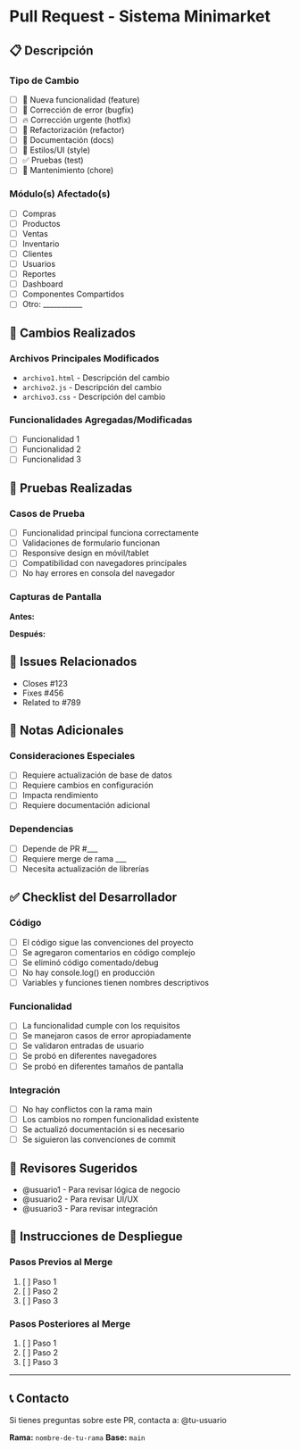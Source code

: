 # Pull Request - Sistema Minimarket

## 📋 Descripción
<!-- Describe brevemente los cambios realizados -->

### Tipo de Cambio
- [ ] 🚀 Nueva funcionalidad (feature)
- [ ] 🐛 Corrección de error (bugfix)
- [ ] 🔥 Corrección urgente (hotfix)
- [ ] 🔧 Refactorización (refactor)
- [ ] 📝 Documentación (docs)
- [ ] 🎨 Estilos/UI (style)
- [ ] ✅ Pruebas (test)
- [ ] 🧹 Mantenimiento (chore)

### Módulo(s) Afectado(s)
- [ ] Compras
- [ ] Productos  
- [ ] Ventas
- [ ] Inventario
- [ ] Clientes
- [ ] Usuarios
- [ ] Reportes
- [ ] Dashboard
- [ ] Componentes Compartidos
- [ ] Otro: ___________

## 🎯 Cambios Realizados
<!-- Lista detallada de los cambios -->

### Archivos Principales Modificados
- `archivo1.html` - Descripción del cambio
- `archivo2.js` - Descripción del cambio
- `archivo3.css` - Descripción del cambio

### Funcionalidades Agregadas/Modificadas
- [ ] Funcionalidad 1
- [ ] Funcionalidad 2
- [ ] Funcionalidad 3

## 🧪 Pruebas Realizadas
<!-- Describe cómo probaste los cambios -->

### Casos de Prueba
- [ ] Funcionalidad principal funciona correctamente
- [ ] Validaciones de formulario funcionan
- [ ] Responsive design en móvil/tablet
- [ ] Compatibilidad con navegadores principales
- [ ] No hay errores en consola del navegador

### Capturas de Pantalla
<!-- Si aplica, agrega capturas antes/después -->

**Antes:**
<!-- Imagen o descripción del estado anterior -->

**Después:**
<!-- Imagen o descripción del nuevo estado -->

## 🔗 Issues Relacionados
<!-- Vincula issues que este PR resuelve -->
- Closes #123
- Fixes #456
- Related to #789

## 📝 Notas Adicionales
<!-- Información adicional para los revisores -->

### Consideraciones Especiales
- [ ] Requiere actualización de base de datos
- [ ] Requiere cambios en configuración
- [ ] Impacta rendimiento
- [ ] Requiere documentación adicional

### Dependencias
- [ ] Depende de PR #___
- [ ] Requiere merge de rama ___
- [ ] Necesita actualización de librerías

## ✅ Checklist del Desarrollador
<!-- Marca todo lo que aplique antes de crear el PR -->

### Código
- [ ] El código sigue las convenciones del proyecto
- [ ] Se agregaron comentarios en código complejo
- [ ] Se eliminó código comentado/debug
- [ ] No hay console.log() en producción
- [ ] Variables y funciones tienen nombres descriptivos

### Funcionalidad
- [ ] La funcionalidad cumple con los requisitos
- [ ] Se manejaron casos de error apropiadamente
- [ ] Se validaron entradas de usuario
- [ ] Se probó en diferentes navegadores
- [ ] Se probó en diferentes tamaños de pantalla

### Integración
- [ ] No hay conflictos con la rama main
- [ ] Los cambios no rompen funcionalidad existente
- [ ] Se actualizó documentación si es necesario
- [ ] Se siguieron las convenciones de commit

## 👥 Revisores Sugeridos
<!-- Menciona a miembros específicos del equipo -->
- @usuario1 - Para revisar lógica de negocio
- @usuario2 - Para revisar UI/UX
- @usuario3 - Para revisar integración

## 🚀 Instrucciones de Despliegue
<!-- Si requiere pasos especiales para desplegar -->

### Pasos Previos al Merge
1. [ ] Paso 1
2. [ ] Paso 2
3. [ ] Paso 3

### Pasos Posteriores al Merge
1. [ ] Paso 1
2. [ ] Paso 2
3. [ ] Paso 3

---

## 📞 Contacto
Si tienes preguntas sobre este PR, contacta a: @tu-usuario

**Rama:** `nombre-de-tu-rama`
**Base:** `main`